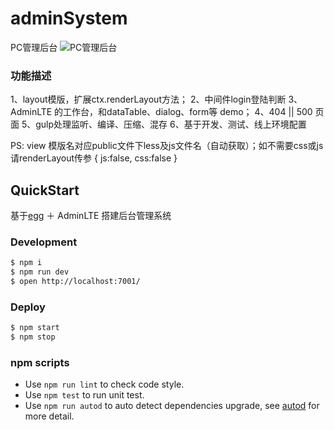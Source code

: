 # adminSystem

PC管理后台
![PC管理后台](https://github.com/linwh8/ModernWebPrograming/raw/master/app/public/img/admin.jpg)

### 功能描述

1、layout模版，扩展ctx.renderLayout方法；
2、中间件login登陆判断
3、AdminLTE 的工作台，和dataTable、dialog、form等 demo；
4、404 || 500 页面
5、gulp处理监听、编译、压缩、混存
6、基于开发、测试、线上环境配置

PS: view 模版名对应public文件下less及js文件名（自动获取）；如不需要css或js 请renderLayout传参 { js:false, css:false }


## QuickStart

<!-- add docs here for user -->
基于[egg][egg] ＋ AdminLTE 搭建后台管理系统

### Development


```bash
$ npm i
$ npm run dev
$ open http://localhost:7001/
```

### Deploy

```bash
$ npm start
$ npm stop
```

### npm scripts

- Use `npm run lint` to check code style.
- Use `npm test` to run unit test.
- Use `npm run autod` to auto detect dependencies upgrade, see [autod](https://www.npmjs.com/package/autod) for more detail.


[egg]: https://eggjs.org